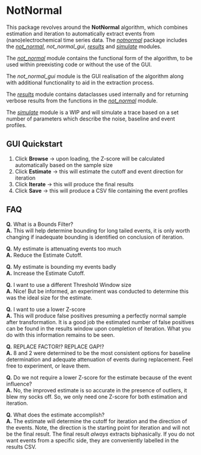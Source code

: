 # NotNormal 

This package revolves around the **NotNormal** algorithm, which combines estimation and iteration to automatically extract events from (nano)electrochemical time series data.  The [*notnormal*](./docs/index.html) package includes the [*not_normal*](./docs/notnormal/not_normal.html), *not_normal_gui*, [*results*](./docs/notnormal/results.html) and [*simulate*](./docs/notnormal/simulate.html) modules. 

The [*not_normal*](./docs/notnormal/not_normal.html) module contains the functional form of the algorithm, to be used within preexisting code or without the use of the GUI. 

The *not_normal_gui* module is the GUI realisation of the algorithm along with additional functionality to aid in the extraction process. 

The  [*results*](./docs/notnormal/results.html)  module contains dataclasses used internally and for returning verbose results from the functions in the [*not_normal*](./docs/notnormal/not_normal.html)  module.

The  [*simulate*](./docs/notnormal/simulate.html)  module is a WIP and will simulate a trace based on a set number of parameters which describe the noise, baseline and event profiles.

## GUI Quickstart

 1. Click **Browse** -> upon loading, the Z-score will be calculated automatically based on the sample size
 2. Click **Estimate** -> this will estimate the cutoff and event direction for iteration
 3. Click **Iterate** -> this will produce the final results
 4. Click **Save** -> this will produce a CSV file containing the event profiles

## FAQ

**Q.** What is a Bounds Filter? \
**A.** This will help determine bounding for long tailed events, it is only worth changing if inadequate bounding  is identified on conclusion of iteration.

 **Q.** My estimate is attenuating events too much \
 **A.** Reduce the Estimate Cutoff. 

 **Q.** My estimate is bounding my events badly \
 **A.** Increase the Estimate Cutoff.
 
 **Q.** I want to use a different Threshold Window size \
 **A.** Nice! But be informed, an experiment was conducted to determine this was the ideal size for the estimate.
 
 **Q.** I want to use a lower Z-score \
 **A.** This will produce false positives presuming a perfectly normal sample after transformation. It is a good job the estimated number of false positives can be found in the results window upon completion of iteration. What you do with this information remains to be seen.

 **Q.** REPLACE FACTOR!? REPLACE GAP!? \
 **A.** 8 and 2 were determined to be the most consistent options for baseline determination and adequate attenuation of events during replacement. Feel free to experiment, or leave them. 

**Q.** Do we not require a lower Z-score for the estimate because of the event influence? \
**A.** No, the improved estimate is so accurate in the presence of outliers, it blew my socks off. So, we only need one Z-score for both estimation and iteration.

**Q.** What does the estimate accomplish? \
**A.** The estimate will determine the cutoff for iteration and the direction of the events. Note, the direction is the starting point for iteration and will not be the final result. The final result *always* extracts biphasically. If you do not want events from a specific side, they are conveniently labelled in the results CSV.
